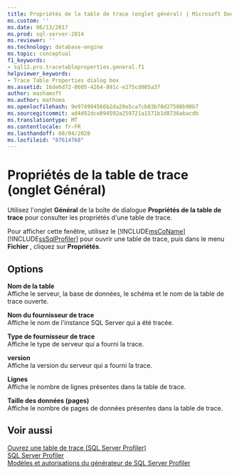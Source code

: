 ```yaml
---
title: Propriétés de la table de trace (onglet général) | Microsoft Docs
ms.custom: ''
ms.date: 06/13/2017
ms.prod: sql-server-2014
ms.reviewer: ''
ms.technology: database-engine
ms.topic: conceptual
f1_keywords:
- sql12.pro.tracetableproperties.general.f1
helpviewer_keywords:
- Trace Table Properties dialog box
ms.assetid: 16de6d72-0605-4264-891c-e275cd005a37
author: mashamsft
ms.author: mathoma
ms.openlocfilehash: 9e974904566b2da20e5ca7cb83b70d27508b90b7
ms.sourcegitcommit: ad4d92dce894592a259721a1571b1d8736abacdb
ms.translationtype: MT
ms.contentlocale: fr-FR
ms.lasthandoff: 08/04/2020
ms.locfileid: "87614768"
---
```

# <a name="trace-table-properties-general-tab"></a>Propriétés de la table de trace (onglet Général)
  Utilisez l'onglet **Général** de la boîte de dialogue **Propriétés de la table de trace** pour consulter les propriétés d'une table de trace.  
  
 Pour afficher cette fenêtre, utilisez le [!INCLUDE[msCoName](../includes/msconame-md.md)] [!INCLUDE[ssSqlProfiler](../includes/sssqlprofiler-md.md)] pour ouvrir une table de trace, puis dans le menu **Fichier** , cliquez sur **Propriétés**.  
  
## <a name="options"></a>Options  
 **Nom de la table**  
 Affiche le serveur, la base de données, le schéma et le nom de la table de trace ouverte.  
  
 **Nom du fournisseur de trace**  
 Affiche le nom de l'instance SQL Server qui a été tracée.  
  
 **Type de fournisseur de trace**  
 Affiche le type de serveur qui a fourni la trace.  
  
 **version**  
 Affiche la version du serveur qui a fourni la trace.  
  
 **Lignes**  
 Affiche le nombre de lignes présentes dans la table de trace.  
  
 **Taille des données (pages)**  
 Affiche le nombre de pages de données présentes dans la table de trace.  
  
## <a name="see-also"></a>Voir aussi  
 [Ouvrez une table de trace &#40;SQL Server Profiler&#41;](../tools/sql-server-profiler/open-a-trace-table-sql-server-profiler.md)   
 [SQL Server Profiler](../tools/sql-server-profiler/sql-server-profiler.md)   
 [Modèles et autorisations du générateur de SQL Server Profiler](../tools/sql-server-profiler/sql-server-profiler-templates-and-permissions.md)  
  
  
